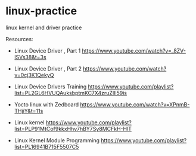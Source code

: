 # linux-practice
linux kernel and driver practice

Resources: 

- Linux Device Driver , Part 1
https://www.youtube.com/watch?v=_8ZV-lSVs38&t=3s

- Linux Device Driver , Part 2
https://www.youtube.com/watch?v=0cj3K1QekyQ

- Linux Device Drivers Training
https://www.youtube.com/playlist?list=PL2GL6HVUQAuksbptmKC7X4zruZlIl59is

- Yocto linux with Zedboard
https://www.youtube.com/watch?v=XPnmB-THjiY&t=11s

- Linux kernel
https://www.youtube.com/playlist?list=PLP91MtCof9kkxHhv7hBY7Sy8MCFkH-HlT

- Linux Kernel Module Programming
https://www.youtube.com/playlist?list=PL16941B715F5507C5
